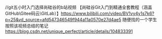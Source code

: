 //git五小时入门选择尚硅谷的b站视频
【尚硅谷Git入门到精通全套教程（涵盖GitHub\Gitee码云\GitLab）】https://www.bilibili.com/video/BV1vy4y1s7k6?p=25&vd_source=afd547346549f944a11a0570e27d4ae5
随便找的一个学生按照该视频总结的笔记
https://blog.csdn.net/unique_perfect/article/details/104833391
